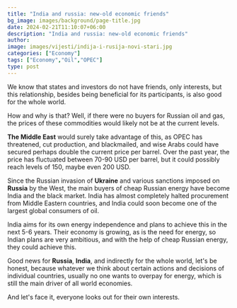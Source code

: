 ```yaml
---
title: "India and russia: new-old economic friends"
bg_image: images/background/page-title.jpg
date: 2024-02-21T11:10:07+06:00
description: "India and russia: new-old economic friends"
author: 
image: images/vijesti/indija-i-rusija-novi-stari.jpg
categories: ["Economy"]
tags: ["Economy","Oil","OPEC"]
type: post
---
```

We know that states and investors do not have friends, only interests, but this relationship, besides being beneficial for its participants, is also good for the whole world.

How and why is that? Well, if there were no buyers for Russian oil and gas, the prices of these commodities would likely not be at the current levels.

**The Middle East** would surely take advantage of this, as OPEC has threatened, cut production, and blackmailed, and wise Arabs could have secured perhaps double the current price per barrel. Over the past year, the price has fluctuated between 70-90 USD per barrel, but it could possibly reach levels of 150, maybe even 200 USD.

Since the Russian invasion of **Ukraine** and various sanctions imposed on **Russia** by the West, the main buyers of cheap Russian energy have become India and the black market. India has almost completely halted procurement from Middle Eastern countries, and India could soon become one of the largest global consumers of oil.

India aims for its own energy independence and plans to achieve this in the next 5-6 years. Their economy is growing, as is the need for energy, so Indian plans are very ambitious, and with the help of cheap Russian energy, they could achieve this.

Good news for **Russia**, **India**, and indirectly for the whole world, let's be honest, because whatever we think about certain actions and decisions of individual countries, usually no one wants to overpay for energy, which is still the main driver of all world economies.

And let's face it, everyone looks out for their own interests.
